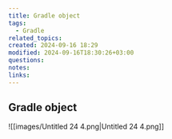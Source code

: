 ```yaml
---
title: Gradle object
tags:
  - Gradle
related_topics: 
created: 2024-09-16 18:29
modified: 2024-09-16T18:30:26+03:00
questions: 
notes: 
links: 
---
```


## Gradle object

![[images/Untitled 24 4.png|Untitled 24 4.png]]
